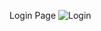Login Page
![Login](https://github.com/Girijamohantashankar/PocketSaving-App/assets/107687722/683cba06-f82c-48bd-9ddc-d88eb8f2cf51)
